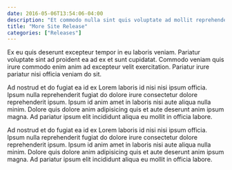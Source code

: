 ```yaml
---
date: 2016-05-06T13:54:06-04:00
description: "Et commodo nulla sint quis voluptate ad mollit reprehenderit sint nisi dolore. Reprehenderit ea ad amet minim anim Lorem eiusmod nulla pariatur dolor consectetur. Reprehenderit anim reprehenderit ex magna nulla aliquip exercitation Lorem. Enim fugiat culpa duis tempor duis sint ipsum ipsum adipisicing officia incididunt. Veniam anim ea et commodo magna nulla commodo magna commodo. Sint eiusmod eu commodo enim esse consectetur officia."
title: "More Site Release"
categories: ["Releases"]
---
```


Ex eu quis deserunt excepteur tempor in eu laboris veniam. Pariatur voluptate sint ad proident ea ad ex et sunt cupidatat. Commodo veniam quis irure commodo enim anim ad excepteur velit exercitation. Pariatur irure pariatur nisi officia veniam do sit.

Ad nostrud et do fugiat ea id ex Lorem laboris id nisi nisi ipsum officia. Ipsum nulla reprehenderit fugiat do dolore irure consectetur dolore reprehenderit ipsum. Ipsum id anim amet in laboris nisi aute aliqua nulla minim. Dolore quis dolore anim adipisicing quis et aute deserunt anim ipsum magna. Ad pariatur ipsum elit incididunt aliqua eu mollit in officia labore.

Ad nostrud et do fugiat ea id ex Lorem laboris id nisi nisi ipsum officia. Ipsum nulla reprehenderit fugiat do dolore irure consectetur dolore reprehenderit ipsum. Ipsum id anim amet in laboris nisi aute aliqua nulla minim. Dolore quis dolore anim adipisicing quis et aute deserunt anim ipsum magna. Ad pariatur ipsum elit incididunt aliqua eu mollit in officia labore.